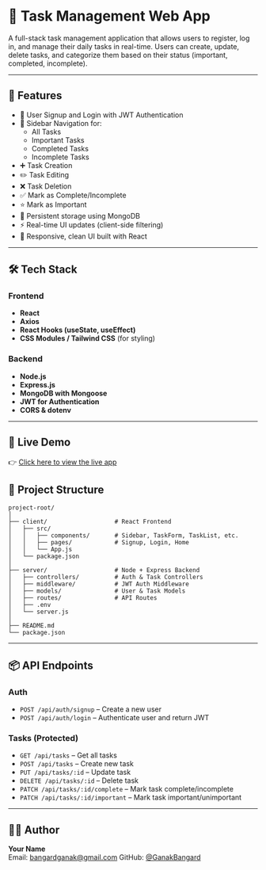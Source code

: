 # 📝 Task Management Web App

A full-stack task management application that allows users to register, log in, and manage their daily tasks in real-time. Users can create, update, delete tasks, and categorize them based on their status (important, completed, incomplete).

---

## 🚀 Features

- 🔐 User Signup and Login with JWT Authentication
- 🧭 Sidebar Navigation for:
  - All Tasks
  - Important Tasks
  - Completed Tasks
  - Incomplete Tasks
- ➕ Task Creation
- ✏️ Task Editing
- ❌ Task Deletion
- ✅ Mark as Complete/Incomplete
- ⭐ Mark as Important
- 💾 Persistent storage using MongoDB
- ⚡ Real-time UI updates (client-side filtering)
- 🎨 Responsive, clean UI built with React

---

## 🛠️ Tech Stack

### Frontend
- **React**
- **Axios**
- **React Hooks (useState, useEffect)**
- **CSS Modules / Tailwind CSS** (for styling)

### Backend
- **Node.js**
- **Express.js**
- **MongoDB with Mongoose**
- **JWT for Authentication**
- **CORS & dotenv**

---
## 🔗 Live Demo

👉 [Click here to view the live app](https://ganak-two.vercel.app/Signup)


## 📁 Project Structure

```
project-root/
│
├── client/                   # React Frontend
│   ├── src/
│   │   ├── components/       # Sidebar, TaskForm, TaskList, etc.
│   │   ├── pages/            # Signup, Login, Home
│   │   └── App.js
│   └── package.json
│
├── server/                   # Node + Express Backend
│   ├── controllers/          # Auth & Task Controllers
│   ├── middleware/           # JWT Auth Middleware
│   ├── models/               # User & Task Models
│   ├── routes/               # API Routes
│   ├── .env
│   └── server.js
│
├── README.md
└── package.json
```
---

## 📦 API Endpoints

### Auth
- `POST /api/auth/signup` – Create a new user
- `POST /api/auth/login` – Authenticate user and return JWT

### Tasks (Protected)
- `GET /api/tasks` – Get all tasks
- `POST /api/tasks` – Create new task
- `PUT /api/tasks/:id` – Update task
- `DELETE /api/tasks/:id` – Delete task
- `PATCH /api/tasks/:id/complete` – Mark task complete/incomplete
- `PATCH /api/tasks/:id/important` – Mark task important/unimportant

---

## 👨‍💻 Author

**Your Name**  
Email: bangardganak@gmail.com
GitHub: [@GanakBangard](https://github.com/GanakBangard)


